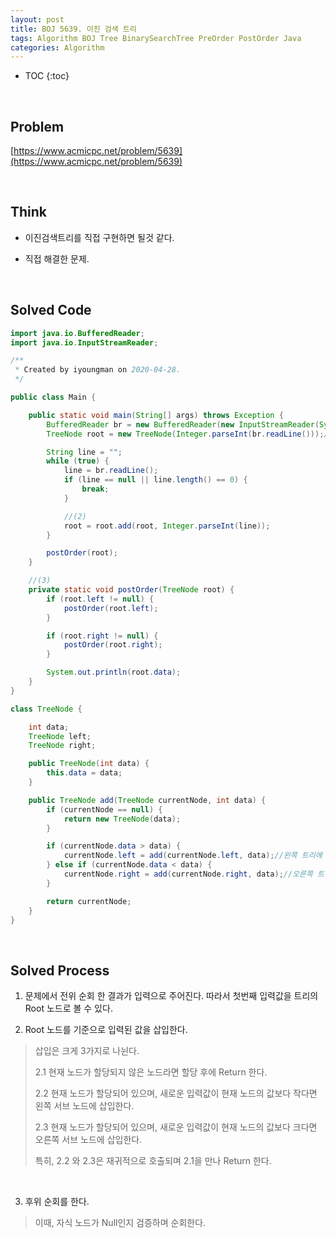 ```yaml
---
layout: post
title: BOJ 5639. 이진 검색 트리
tags: Algorithm BOJ Tree BinarySearchTree PreOrder PostOrder Java
categories: Algorithm
---
```


* TOC
{:toc}  
  
<br>  

## Problem
[https://www.acmicpc.net/problem/5639](https://www.acmicpc.net/problem/5639)  

<br>  

## Think
* 이진검색트리를 직접 구현하면 될것 같다.  

* 직접 해결한 문제.

<br>  

## Solved Code
```java
import java.io.BufferedReader;
import java.io.InputStreamReader;

/**
 * Created by iyoungman on 2020-04-28.
 */

public class Main {

    public static void main(String[] args) throws Exception {
        BufferedReader br = new BufferedReader(new InputStreamReader(System.in));
        TreeNode root = new TreeNode(Integer.parseInt(br.readLine()));//(1)

        String line = "";
        while (true) {
            line = br.readLine();
            if (line == null || line.length() == 0) {
                break;
            }

            //(2)
            root = root.add(root, Integer.parseInt(line));
        }

        postOrder(root);
    }

    //(3)
    private static void postOrder(TreeNode root) {
        if (root.left != null) {
            postOrder(root.left);
        }

        if (root.right != null) {
            postOrder(root.right);
        }

        System.out.println(root.data);
    }
}

class TreeNode {

    int data;
    TreeNode left;
    TreeNode right;

    public TreeNode(int data) {
        this.data = data;
    }

    public TreeNode add(TreeNode currentNode, int data) {
        if (currentNode == null) {
            return new TreeNode(data);
        }

        if (currentNode.data > data) {
            currentNode.left = add(currentNode.left, data);//왼쪽 트리에 data 추가
        } else if (currentNode.data < data) {
            currentNode.right = add(currentNode.right, data);//오른쪽 트리에 data 추가
        }

        return currentNode;
    }
}

```  

<br>  

## Solved Process
1) 문제에서 전위 순회 한 결과가 입력으로 주어진다. 따라서 첫번째 입력값을 트리의 Root 노드로 볼 수 있다.

2) Root 노드를 기준으로 입력된 값을 삽입한다.
  
>삽입은 크게 3가지로 나뉜다.  
>
>2.1 현재 노드가 할당되지 않은 노드라면 할당 후에 Return 한다.  
>
>2.2 현재 노드가 할당되어 있으며, 새로운 입력값이 현재 노드의 값보다 작다면 왼쪽 서브 노드에 삽입한다.
>
>2.3 현재 노드가 할당되어 있으며, 새로운 입력값이 현재 노드의 값보다 크다면 오른쪽 서브 노드에 삽입한다.  
>
>특히, 2.2 와 2.3은 재귀적으로 호출되며 2.1을 만나 Return 한다.

<br>  

3) 후위 순회를 한다.
  
> 이때, 자식 노드가 Null인지 검증하며 순회한다.
